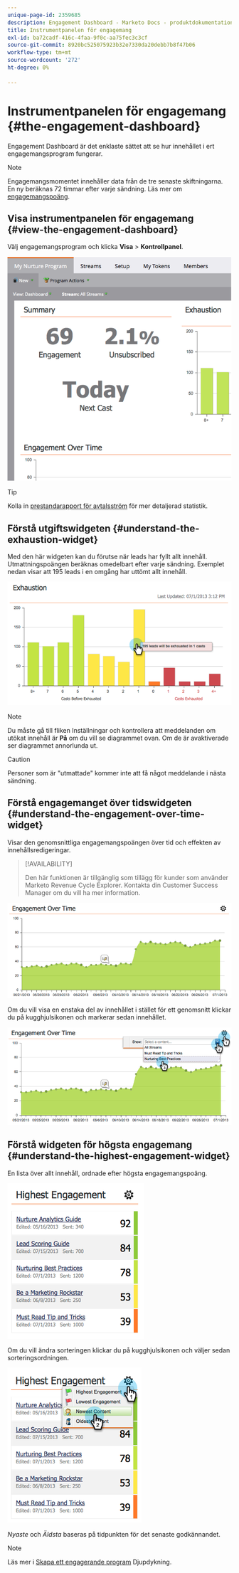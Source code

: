 ```yaml
---
unique-page-id: 2359685
description: Engagement Dashboard - Marketo Docs - produktdokumentation
title: Instrumentpanelen för engagemang
exl-id: ba72cadf-416c-4faa-9f0c-aa75fec3c3cf
source-git-commit: 8920bc525075923b32e7330da20debb7b8f47b06
workflow-type: tm+mt
source-wordcount: '272'
ht-degree: 0%

---
```


# Instrumentpanelen för engagemang {#the-engagement-dashboard}

Engagement Dashboard är det enklaste sättet att se hur innehållet i ert engagemangsprogram fungerar.

>[!NOTE]
>
>Engagemangsmomentet innehåller data från de tre senaste skiftningarna. En ny beräknas 72 timmar efter varje sändning. Läs mer om [engagemangspoäng](/help/marketo/product-docs/email-marketing/drip-nurturing/reports-and-notifications/understanding-the-engagement-score.md).

## Visa instrumentpanelen för engagemang {#view-the-engagement-dashboard}

Välj engagemangsprogram och klicka **Visa** > **Kontrollpanel**.

![](assets/image2014-9-15-16-3a42-3a41.png)

>[!TIP]
>
>Kolla in [prestandarapport för avtalsström](/help/marketo/product-docs/email-marketing/drip-nurturing/reports-and-notifications/engagement-stream-performance-report.md) för mer detaljerad statistik.

## Förstå utgiftswidgeten {#understand-the-exhaustion-widget}

Med den här widgeten kan du förutse när leads har fyllt allt innehåll. Utmattningspoängen beräknas omedelbart efter varje sändning. Exemplet nedan visar att 195 leads i en omgång har uttömt allt innehåll.

![](assets/image2014-9-15-16-3a45-3a10.png)

>[!NOTE]
>
>Du måste gå till fliken Inställningar och kontrollera att meddelanden om utökat innehåll är **På** om du vill se diagrammet ovan. Om de är avaktiverade ser diagrammet annorlunda ut.

>[!CAUTION]
>
>Personer som är &quot;utmattade&quot; kommer inte att få något meddelande i nästa sändning.

## Förstå engagemanget över tidswidgeten {#understand-the-engagement-over-time-widget}

Visar den genomsnittliga engagemangspoängen över tid och effekten av innehållsredigeringar.

>[!AVAILABILITY]
>
>Den här funktionen är tillgänglig som tillägg för kunder som använder Marketo Revenue Cycle Explorer. Kontakta din Customer Success Manager om du vill ha mer information.

![](assets/image2014-9-15-16-3a45-3a50.png)

Om du vill visa en enstaka del av innehållet i stället för ett genomsnitt klickar du på kugghjulsikonen och markerar sedan innehållet.

![](assets/image2014-9-15-16-3a46-3a45.png)

## Förstå widgeten för högsta engagemang {#understand-the-highest-engagement-widget}

En lista över allt innehåll, ordnade efter högsta engagemangspoäng.

![](assets/image2014-9-15-16-3a46-3a54.png)

Om du vill ändra sorteringen klickar du på kugghjulsikonen och väljer sedan sorteringsordningen.

![](assets/image2014-9-15-16-3a46-3a58.png)

_Nyaste_ och _Äldsta_ baseras på tidpunkten för det senaste godkännandet.

>[!NOTE]
>
>Läs mer i [Skapa ett engagerande program](/help/marketo/product-docs/email-marketing/drip-nurturing/creating-an-engagement-program/create-an-engagement-program.md) Djupdykning.
